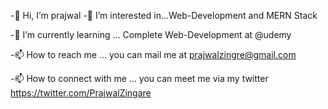 
-👋 Hi, I’m prajwal
-👀 I’m interested in...Web-Development and MERN Stack

-🌱 I’m currently learning ... Complete Web-Development at @udemy

-📫 How to reach me ... you can mail me at prajwalzingre@gmail.com

-📫 How to connect with me ... you can meet me via my twitter https://twitter.com/PrajwalZingare

